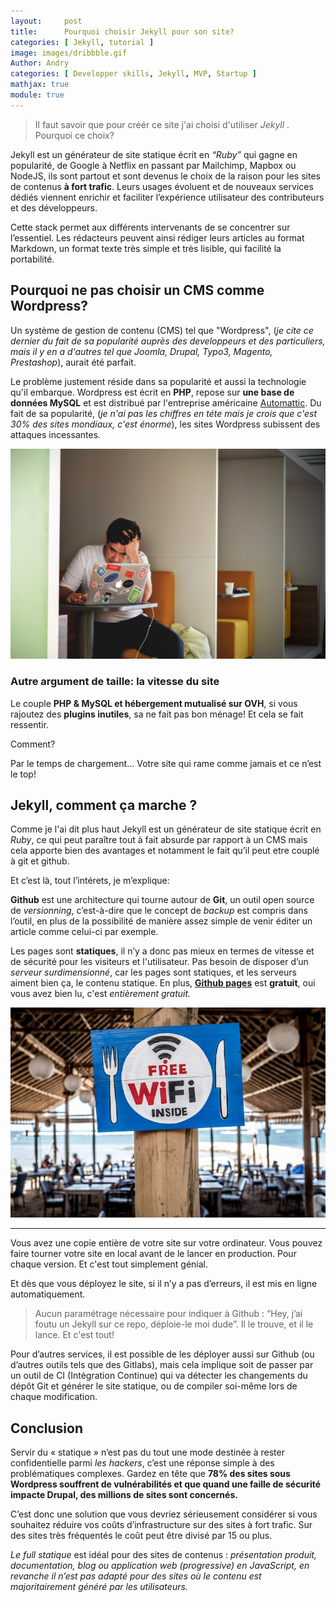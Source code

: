 ```yaml
---
layout:     post
title:      Pourquoi choisir Jekyll pour son site?
categories: [ Jekyll, tutorial ]
image: images/dribbble.gif
Author: Andry
categories: [ Developper skills, Jekyll, MVP, Startup ]
mathjax: true
module: true
---
```


>Il faut savoir que pour créér ce site j'ai choisi d'utiliser *Jekyll* .
Pourquoi ce choix?



Jekyll est un générateur de site statique écrit en *“Ruby”* qui gagne en popularité, de Google à Netflix en passant par Mailchimp, Mapbox ou NodeJS, ils sont partout et sont devenus le choix de la raison pour les sites de contenus **à fort trafic**. Leurs usages évoluent et de nouveaux services dédiés viennent enrichir et faciliter l’expérience utilisateur des contributeurs et des développeurs.

Cette stack permet aux différents intervenants de se concentrer sur l’essentiel. Les rédacteurs peuvent ainsi rédiger leurs articles au format Markdown, un format texte très simple et très lisible, qui facilité la portabilité.



## Pourquoi ne pas choisir un CMS comme Wordpress?


Un système de gestion de contenu (CMS) tel que "Wordpress", (*je cite ce dernier du fait de sa popularité auprès des developpeurs et des particuliers, mais il y en a  d'autres tel que Joomla, Drupal, Typo3, Magento, Prestashop*), aurait été parfait.

Le problème justement réside dans sa popularité et aussi la technologie qu'il embarque.
Wordpress est écrit en **PHP**, repose sur **une base de données MySQL** et est distribué par l'entreprise américaine [Automattic](https://automattic.com/).
Du fait de sa popularité, (*je n'ai pas les chiffres en téte mais je crois que c'est 30% des sites mondiaux, c'est énorme*), les sites Wordpress subissent des attaques incessantes.


![cms](/images/cms.jpeg)

### Autre argument de taille: la vitesse du site

Le couple **PHP & MySQL et hébergement mutualisé sur OVH**, si vous rajoutez des **plugins inutiles**, sa ne fait pas bon ménage! Et cela se fait ressentir.

Comment?

Par le temps de chargement... Votre site qui rame comme jamais et ce n’est le top!

## Jekyll, comment ça marche ?

Comme je l'ai dit plus haut Jekyll est un générateur de site statique écrit en *Ruby*, ce qui peut paraître tout à fait absurde par rapport à un CMS mais cela apporte bien des avantages et notamment le fait qu’il peut etre couplé à git et github.

Et c’est là, tout l’intérets, je m’explique:

**Github** est une architecture qui tourne autour de **Git**, un outil open source de *versionning*, c’est-à-dire que le concept de *backup* est compris dans l’outil, en plus de la possibilité de manière assez simple de venir éditer un article comme celui-ci par exemple.

Les pages sont **statiques**, il n’y a donc pas mieux en termes de vitesse et de sécurité pour les visiteurs et l'utilisateur.
Pas besoin de disposer d’un *serveur surdimensionné*, car les pages sont statiques, et les serveurs aiment bien ça, le contenu statique. En plus, [**Github pages**](http://localhost:4000/developper/skills/2019/05/05/Host-any-front-end/) est **gratuit**, oui vous avez bien lu, c'est *entièrement gratuit.*



![free](/images/free.jpeg)

---


Vous avez une copie entière de votre site sur votre ordinateur.
Vous pouvez faire tourner votre site en local avant de le lancer en production. Pour chaque version. Et c'est tout simplement génial.

Et dès que vous déployez le site, si il n’y a pas d’erreurs, il est mis en ligne automatiquement.

> Aucun paramétrage nécessaire pour indiquer à Github : “Hey, j’ai foutu un Jekyll sur ce repo, déploie-le moi dude”. Il le trouve, et il le lance. Et c'est tout!

Pour d’autres services, il est possible de les déployer aussi sur Github (ou d’autres outils tels que des Gitlabs), mais cela implique soit de passer par un outil de CI (Intégration Continue) qui va détecter les changements du dépôt Git et générer le site statique, ou de compiler soi-même lors de chaque modification.

## Conclusion

Servir du « statique » n’est pas du tout une mode destinée à rester confidentielle parmi *les hackers*, c’est une réponse simple à des problématiques complexes. Gardez en tête que **78% des sites sous Wordpress souffrent de vulnérabilités et que quand une faille de sécurité impacte Drupal, des millions de sites sont concernés.**

C’est donc une solution que vous devriez sérieusement considérer si vous souhaitez réduire vos coûts d’infrastructure sur des sites à fort trafic. Sur des sites très fréquentés le coût peut être divisé par 15 ou plus.

*Le full statique* est idéal pour des sites de contenus : *présentation produit, documentation, blog ou application web (progressive) en JavaScript, en revanche il n’est pas adapté pour des sites où le contenu est majoritairement généré par les utilisateurs.*






